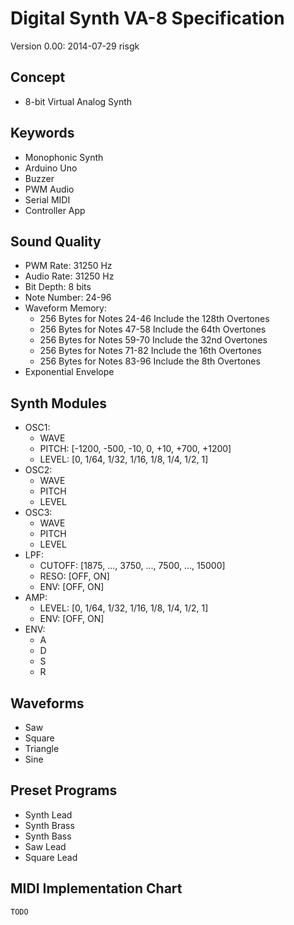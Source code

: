 # Digital Synth VA-8 Specification

Version 0.00: 2014-07-29 risgk

## Concept

- 8-bit Virtual Analog Synth

## Keywords

- Monophonic Synth
- Arduino Uno
- Buzzer
- PWM Audio
- Serial MIDI
- Controller App

## Sound Quality

- PWM Rate: 31250 Hz
- Audio Rate: 31250 Hz
- Bit Depth: 8 bits
- Note Number: 24-96
- Waveform Memory:
    - 256 Bytes for Notes 24-46 Include the 128th Overtones
    - 256 Bytes for Notes 47-58 Include the 64th Overtones
    - 256 Bytes for Notes 59-70 Include the 32nd Overtones
    - 256 Bytes for Notes 71-82 Include the 16th Overtones
    - 256 Bytes for Notes 83-96 Include the 8th Overtones
- Exponential Envelope

## Synth Modules

- OSC1:
    - WAVE
    - PITCH: [-1200, -500, -10, 0, +10, +700, +1200]
    - LEVEL: [0, 1/64, 1/32, 1/16, 1/8, 1/4, 1/2, 1]
- OSC2:
    - WAVE
    - PITCH
    - LEVEL
- OSC3:
    - WAVE
    - PITCH
    - LEVEL
- LPF:
    - CUTOFF: [1875, ..., 3750, ..., 7500, ..., 15000]
    - RESO: [OFF, ON]
    - ENV: [OFF, ON]
- AMP:
    - LEVEL: [0, 1/64, 1/32, 1/16, 1/8, 1/4, 1/2, 1]
    - ENV: [OFF, ON]
- ENV:
    - A
    - D
    - S
    - R

## Waveforms

- Saw
- Square
- Triangle
- Sine

## Preset Programs

- Synth Lead
- Synth Brass
- Synth Bass
- Saw Lead
- Square Lead

## MIDI Implementation Chart

    TODO
